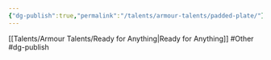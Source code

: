 ```yaml
---
{"dg-publish":true,"permalink":"/talents/armour-talents/padded-plate/"}
---
```


[[Talents/Armour Talents/Ready for Anything\|Ready for Anything]]
#Other #dg-publish